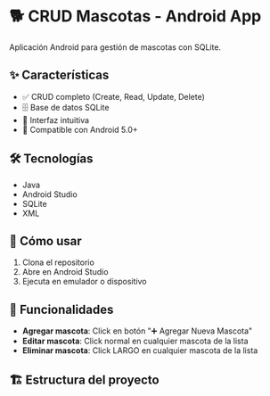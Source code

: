 # 🐕 CRUD Mascotas - Android App

Aplicación Android para gestión de mascotas con SQLite.

## ✨ Características
- ✅ CRUD completo (Create, Read, Update, Delete)
- 🗄️ Base de datos SQLite
- 🎨 Interfaz intuitiva
- 📱 Compatible con Android 5.0+

## 🛠️ Tecnologías
- Java
- Android Studio
- SQLite
- XML

## 🚀 Cómo usar
1. Clona el repositorio
2. Abre en Android Studio
3. Ejecuta en emulador o dispositivo

## 📸 Funcionalidades
- **Agregar mascota**: Click en botón "➕ Agregar Nueva Mascota"
- **Editar mascota**: Click normal en cualquier mascota de la lista
- **Eliminar mascota**: Click LARGO en cualquier mascota de la lista

## 🏗️ Estructura del proyecto